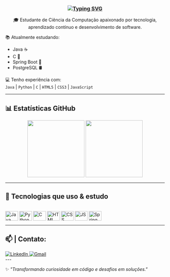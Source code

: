 <h3 align="center">
<a href="https://git.io/typing-svg"><img src="https://readme-typing-svg.demolab.com?font=Fira+Code&size=34&duration=4000&pause=1000&color=3498DB&center=true&width=940&height=60&lines=Ol%C3%A1!+Eu+sou+o+George+Neto+%F0%9F%98%8A" alt="Typing SVG" /></a></h3>

<p align="center">
🎓 Estudante de Ciência da Computação apaixonado por tecnologia, aprendizado contínuo e desenvolvimento de software.
</p>

📚 Atualmente estudando:  
- Java ☕  
- C 🔧  
- Spring Boot 🌱  
- PostgreSQL 🛢️

💻 Tenho experiência com:  
`Java` | `Python` | `C` | `HTML5` | `CSS3` | `JavaScript`

---

## 📊 Estatísticas GitHub

<div align="center">
  <img height="180em" src="https://github-readme-stats.vercel.app/api?username=georgenetoo&show_icons=true&theme=radical&include_all_commits=true&count_private=true"/>
  <img height="180em" src="https://github-readme-stats.vercel.app/api/top-langs/?username=georgenetoo&layout=compact&langs_count=7&theme=radical"/>
</div>

---

## 🚀 Tecnologias que uso & estudo

<div style="display: inline_block"><br>
  <img align="center" alt="Java" height="30" width="40" src="https://cdn.jsdelivr.net/gh/devicons/devicon/icons/java/java-original.svg">
  <img align="center" alt="Python" height="30" width="40" src="https://cdn.jsdelivr.net/gh/devicons/devicon/icons/python/python-original.svg">
  <img align="center" alt="C" height="30" width="40" src="https://cdn.jsdelivr.net/gh/devicons/devicon/icons/c/c-original.svg">
  <img align="center" alt="HTML" height="30" width="40" src="https://cdn.jsdelivr.net/gh/devicons/devicon/icons/html5/html5-original.svg">
  <img align="center" alt="CSS" height="30" width="40" src="https://cdn.jsdelivr.net/gh/devicons/devicon/icons/css3/css3-original.svg">
  <img align="center" alt="JS" height="30" width="40" src="https://cdn.jsdelivr.net/gh/devicons/devicon/icons/javascript/javascript-original.svg">
  <img align="center" alt="Spring" height="30" width="40" src="https://cdn.jsdelivr.net/gh/devicons/devicon/icons/spring/spring-original.svg">
</div>

---

## 📫 | Contato:

<div>
  <a href="https://www.linkedin.com/in/george-neto-9b872726b/" target="_blank">
    <img src="https://img.shields.io/badge/-LinkedIn-blue?style=flat&logo=linkedin&labelColor=blue&logoColor=white" alt="LinkedIn"/>
  </a>
  <a href="mailto:almerio1710@gmail.com" target="_blank">
    <img src="https://img.shields.io/badge/-Gmail-red?style=flat&logo=gmail&labelColor=red&logoColor=white" alt="Gmail"/>
  </a>
</div>
---

✨ *"Transformando curiosidade em código e desafios em soluções."*

<!--
**GeorgeNeto/GeorgeNeto** is a ✨ _special_ ✨ repository because its `README.md` (this file) appears on your GitHub profile.
-->
